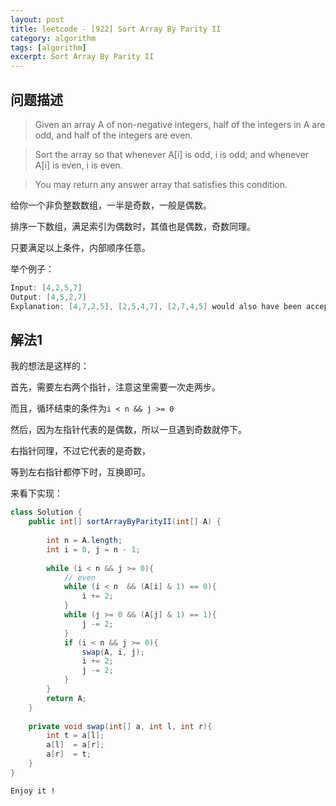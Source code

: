 ```yaml
---
layout: post
title: leetcode - [922] Sort Array By Parity II
category: algorithm
tags: [algorithm]
excerpt: Sort Array By Parity II
---
```


## 问题描述  

> Given an array A of non-negative integers, half of the integers in A are odd, and half of the integers are even.  

> Sort the array so that whenever A[i] is odd, i is odd; and whenever A[i] is even, i is even.  

> You may return any answer array that satisfies this condition.  


给你一个非负整数数组，一半是奇数，一般是偶数。  

排序一下数组，满足索引为偶数时，其值也是偶数，奇数同理。  

只要满足以上条件，内部顺序任意。  

举个例子：  

``` java
Input: [4,2,5,7]
Output: [4,5,2,7]
Explanation: [4,7,2,5], [2,5,4,7], [2,7,4,5] would also have been accepted.
```


## 解法1  

我的想法是这样的：  

首先，需要左右两个指针，注意这里需要一次走两步。  

而且，循环结束的条件为`i < n && j >= 0`  

然后，因为左指针代表的是偶数，所以一旦遇到奇数就停下。  

右指针同理，不过它代表的是奇数，  

等到左右指针都停下时，互换即可。  



来看下实现：  


``` java
class Solution {
    public int[] sortArrayByParityII(int[] A) {
        
        int n = A.length;
        int i = 0, j = n - 1;
        
        while (i < n && j >= 0){
            // even
            while (i < n  && (A[i] & 1) == 0){
                i += 2;
            }
            while (j >= 0 && (A[j] & 1) == 1){
                j -= 2;
            }
            if (i < n && j >= 0){
                swap(A, i, j);
                i += 2;
                j -= 2;
            }
        }
        return A;
    }
    
    private void swap(int[] a, int l, int r){
        int t = a[l];
        a[l]  = a[r];
        a[r]  = t;
    }
}
```

`Enjoy it ! `